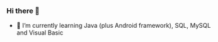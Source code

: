 ### Hi there 👋

- 🌱 I’m currently learning Java (plus Android framework), SQL, MySQL and Visual Basic


